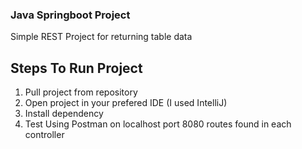 ### Java Springboot Project
Simple REST Project for returning table data

## Steps To Run Project
1. Pull project from repository
2. Open project in your prefered IDE (I used IntelliJ)
3. Install dependency
4. Test Using Postman on localhost port 8080 routes found in each controller
